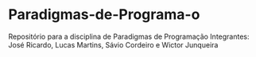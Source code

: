 # Paradigmas-de-Programa-o
Repositório para a disciplina de Paradigmas de Programação
Integrantes: José Ricardo, Lucas Martins, Sávio Cordeiro e Wictor Junqueira
